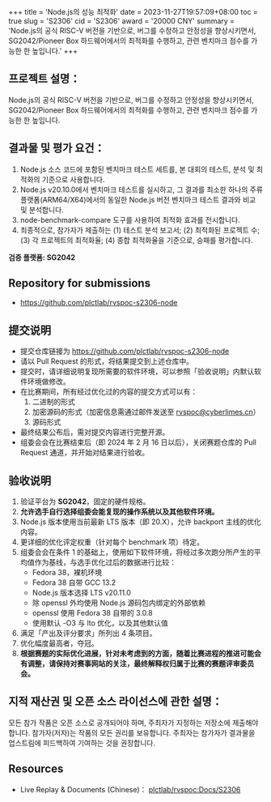 +++
title = 'Node.js의 성능 최적화'
date = 2023-11-27T19:57:09+08:00
toc = true
slug = 'S2306'
cid = 'S2306'
award = '20000 CNY'
summary = 'Node.js의 공식 RISC-V 버전을 기반으로, 버그를 수정하고 안정성을 향상시키면서, SG2042/Pioneer Box 하드웨어에서의 최적화를 수행하고, 관련 벤치마크 점수를 가능한 한 높입니다.'
+++

## 프로젝트 설명：

Node.js의 공식 RISC-V 버전을 기반으로, 버그를 수정하고 안정성을 향상시키면서, SG2042/Pioneer Box 하드웨어에서의 최적화를 수행하고, 관련 벤치마크 점수를 가능한 한 높입니다.

## 결과물 및 평가 요건：

1. Node.js 소스 코드에 포함된 벤치마크 테스트 세트를, 본 대회의 테스트, 분석 및 최적화의 기준으로 사용합니다.
2. Node.js v20.10.0에서 벤치마크 테스트를 실시하고, 그 결과를 최소한 하나의 주류 플랫폼(ARM64/X64)에서의 동일한 Node.js 버전 벤치마크 테스트 결과와 비교 및 분석합니다.
3. node-benchmark-compare 도구를 사용하여 최적화 효과를 전시합니다.
4. 최종적으로, 참가자가 제출하는 (1) 테스트 분석 보고서; (2) 최적화된 프로젝트 수; (3) 각 프로젝트의 최적화율; (4) 종합 최적화율을 기준으로, 승패를 평가합니다.

**검증 플랫폼: SG2042**

## Repository for submissions

- https://github.com/plctlab/rvspoc-s2306-node

## 提交说明

* 提交仓库链接为 https://github.com/plctlab/rvspoc-s2306-node
* 请以 Pull Request 的形式，将结果提交到上述仓库中。
* 提交时，请详细说明复现所需要的软件环境，可以参照「验收说明」内默认软件环境做修改。
* 在比赛期间，所有经过优化过的内容的提交方式可以有：
  1. 二进制的形式
  2. 加密源码的形式（加密信息需通过邮件发送至 rvspoc@cyberlimes.cn）
  3. 源码形式
* 最终结果公布后，需对提交内容进行完整开源。
* 组委会会在比赛结束后（即 2024 年 2 月 16 日以后），关闭赛题仓库的 Pull Request 通道，并开始对结果进行验收。

## 验收说明

1. 验证平台为 **SG2042**，固定的硬件规格。
2. **允许选手自行选择组委会能复现的操作系统以及其他软件环境。**
3. Node.js 版本使用当前最新 LTS 版本（即 20.X），允许 backport 主线的优化内容。
4. 更详细的优化评定权重（针对每个 benchmark 项）待定。
5. 组委会会在条件 1 的基础上，使用如下软件环境，将经过多次跑分所产生的平均值作为基线，与选手优化过后的数据进行比较：
   - Fedora 38，裸机环境
   - Fedora 38 自带 GCC 13.2
   - Node.js 版本选择 LTS v20.11.0
   - 除 openssl 外均使用 Node.js 源码包内绑定的外部依赖
   - openssl 使用 Fedora 38 自带的 3.0.8
   - 使用默认 -O3 与 lto 优化，以及其他默认值
6. 满足「产出及评分要求」所列出 4 条项目。
7. 优化幅度最高者，夺冠。
8. **根据赛题的实际优化进展，针对未考虑到的方面，随着比赛进程的推进可能会有调整，请保持对赛事网站的关注，最终解释权归属于比赛的赛题评审委员会。**

## 지적 재산권 및 오픈 소스 라이선스에 관한 설명：

모든 참가 작품은 오픈 소스로 공개되어야 하며, 주최자가 지정하는 저장소에 제출해야 합니다. 참가자(저자)는 작품의 모든 권리를 보유합니다. 주최자는 참가자가 결과물을 업스트림에 피드백하여 기여하는 것을 권장합니다.

## Resources

* Live Replay & Documents (Chinese)： [plctlab/rvspoc:Docs/S2306](https://github.com/plctlab/rvspoc/tree/main/Docs/S2306)
